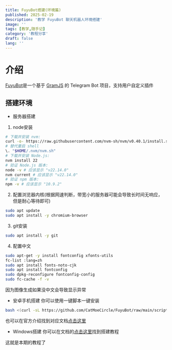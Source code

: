 ```yaml
---
title: FuyuBot搭建(环境篇)
published: 2025-02-19
description: '教学 FuyuBot 聊天机器人环境搭建'
image: ''
tags: [教学,随手记]
category: '教程分享'
draft: false 
lang: ''
---
```

# 介绍
[FuyuBot](https://github.com/CatMoeCircle/FuyuBot)是一个基于 [GramJS](https://github.com/gram-js/gramjs) 的 Telegram Bot 项目，支持用户自定义插件
## 搭建环境
- 服务器搭建
1. node安装
```bash
# 下载并安装 nvm:
curl -o- https://raw.githubusercontent.com/nvm-sh/nvm/v0.40.1/install.sh | bash
# 替代重启 shell
\. "$HOME/.nvm/nvm.sh"
# 下载并安装 Node.js:
nvm install 22
# 验证 Node.js 版本:
node -v # 应该显示 "v22.14.0"
nvm current # 应该显示 "v22.14.0"
# 验证 npm 版本:
npm -v # 应该显示 "10.9.2"
```
2. 配置浏览器内核(根据网速判断，带宽小的服务器可能会导致长时间无响应，但是耐心等待即可)
```bash
sudo apt update
sudo apt install -y chromium-browser
```
3. git安装
```bash
sudo apt install -y git
```
4. 配置中文
```bash
sudo apt-get -y install fontconfig xfonts-utils
fc-list :lang=zh
sudo apt install fonts-noto-cjk
sudo apt install fontconfig
sudo dpkg-reconfigure fontconfig-config
sudo fc-cache -f -v
```
因为图像生成如果没中文会导致显示异常
- 安卓手机搭建
你可以使用一键脚本一键安装
```bash
bash <(curl -sL https://github.com/CatMoeCircle/FuyuBot/raw/main/scripts/termux.sh)
```
也可以在官方介绍找到对应文档[点击这里](https://github.com/CatMoeCircle/FuyuBot/blob/main/docs/README_zh-CN.md#termux)

- Windows搭建
你可以在文档的[点击这里](https://github.com/CatMoeCircle/FuyuBot/blob/main/docs/README_zh-CN.md#windows%E5%92%8Clinux)找到搭建教程

这就是本期的教程了